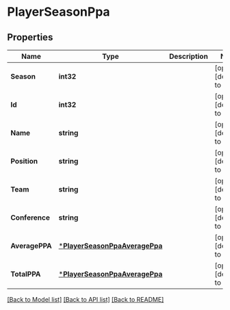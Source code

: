 # PlayerSeasonPpa

## Properties
Name | Type | Description | Notes
------------ | ------------- | ------------- | -------------
**Season** | **int32** |  | [optional] [default to null]
**Id** | **int32** |  | [optional] [default to null]
**Name** | **string** |  | [optional] [default to null]
**Position** | **string** |  | [optional] [default to null]
**Team** | **string** |  | [optional] [default to null]
**Conference** | **string** |  | [optional] [default to null]
**AveragePPA** | [***PlayerSeasonPpaAveragePpa**](PlayerSeasonPPA_averagePPA.md) |  | [optional] [default to null]
**TotalPPA** | [***PlayerSeasonPpaAveragePpa**](PlayerSeasonPPA_averagePPA.md) |  | [optional] [default to null]

[[Back to Model list]](../README.md#documentation-for-models) [[Back to API list]](../README.md#documentation-for-api-endpoints) [[Back to README]](../README.md)

